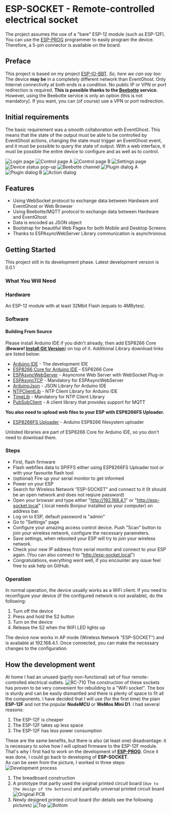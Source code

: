 # ESP-SOCKET - Remote-controlled electrical socket
The project assumes the use of a "bare" ESP-12 module (such as ESP-12F). You can use the [ESP-PROG](https://github.com/Pako2/EventGhostPlugins/tree/master/ESP-PROG) programmer to easily program the device. Therefore, a 5-pin connector is available on the board.

## Preface
This project is based on my project [ESP-IO-BBT](https://github.com/Pako2/EventGhostPlugins/tree/master/ESP-IO-BBT).
*So, here we can say too:*
The device **may be** in a completely different network than EventGhost.
Only Internet connectivity at both ends is a condition.
No public IP or VPN or port redirection is required.
**This is possible thanks to the [Beebotte](https://beebotte.com) service.**  
However, using the Beebotte service is only an option (this is not mandatory). If you want, you can (of course) use a VPN or port redirection.

## Initial requirements
The basic requirement was a smooth collaboration with EventGhost. This means that the state of the output must be able to be controlled by EventGhost actions, changing the state must trigger an EventGhost event, and it must be possible to query the state of output.
With a web interface, it must be possible the entire device to configure and as well as to control.

![Login page](https://github.com/Pako2/EventGhostPlugins/raw/master/ESP-SOCKET/Arduino/demo/Index_htm-1184x226.png)
![Control page A](https://github.com/Pako2/EventGhostPlugins/raw/master/ESP-SOCKET/Arduino/demo/Control_htm_A-1184x520.png)
![Control page B](https://github.com/Pako2/EventGhostPlugins/raw/master/ESP-SOCKET/Arduino/demo/Control_htm_B-1184x520.png)
![Settings page](https://github.com/Pako2/EventGhostPlugins/raw/master/ESP-SOCKET/Arduino/demo/Settings_htm-1184x1476.png)
![Device status pop-up](https://github.com/Pako2/EventGhostPlugins/raw/master/ESP-SOCKET/Arduino/demo/DeviceStatus-1184x503.png)
![Beebotte channel](https://github.com/Pako2/EventGhostPlugins/raw/master/ESP-SOCKET/Arduino/demo/BeebotteChannel.png)
![Plugin dialog A](https://github.com/Pako2/EventGhostPlugins/raw/master/ESP-SOCKET/Arduino/demo/Plugin_A.png)
![Plugin dialog B](https://github.com/Pako2/EventGhostPlugins/raw/master/ESP-SOCKET/Arduino/demo/Plugin_B.png)
![Action dialog](https://github.com/Pako2/EventGhostPlugins/raw/master/ESP-SOCKET/Arduino/demo/Action.png)

## Features
* Using WebSocket protocol to exchange data between Hardware and EventGhost or Web Browser
* Using Beebotte/MQTT protocol to exchange data between Hardware and EventGhost
* Data is encoded as JSON object
* Bootstrap for beautiful Web Pages for both Mobile and Desktop Screens
* Thanks to ESPAsyncWebServer Library communication is asynchronous

## Getting Started
This project still in its development phase.
Latest development version is 0.0.1

### What You Will Need 
### Hardware
An ESP-12 module with at least 32Mbit Flash (equals to 4MBytes).

### Software

#### Building From Source
Please install Arduino IDE if you didn't already, then add ESP8266 Core (**Beware! [Install Git Version](https://github.com/esp8266/Arduino#using-git-version)**) on top of it. Additional Library download links are listed below:

* [Arduino IDE](http://www.arduino.cc) - The development IDE
* [ESP8266 Core for Arduino IDE](https://github.com/esp8266/Arduino) - ESP8266 Core
* [ESPAsyncWebServer](https://github.com/me-no-dev/ESPAsyncWebServer) - Asyncrone Web Server with WebSocket Plug-in
* [ESPAsyncTCP](https://github.com/me-no-dev/ESPAsyncTCP) - Mandatory for ESPAsyncWebServer
* [ArduinoJson](https://github.com/bblanchon/ArduinoJson) - JSON Library for Arduino IDE
* [NTPClientLib](https://github.com/gmag11/NtpClient/) - NTP Client Library for Arduino IDE
* [TimeLib](https://github.com/PaulStoffregen/Time) - Mandatory for NTP Client Library
* [PubSubClient](https://github.com/knolleary/pubsubclient) - A client library that provides support for MQTT

**You also need to upload web files to your ESP with ESP8266FS Uploader.**

* [ESP8266FS Uploader](https://github.com/esp8266/arduino-esp8266fs-plugin) - Arduino ESP8266 filesystem uploader

Unlisted libraries are part of ESP8266 Core for Arduino IDE, so you don't need to download them.

### Steps
* First, flash firmware 
* Flash webfiles data to SPIFFS either using ESP8266FS Uploader tool or with your favourite flash tool 
* (optional) Fire up your serial monitor to get informed
* Power on your ESP
* Search for Wireless Network "ESP-SOCKET" and connect to it (It should be an open network and does not reqiure password)
* Open your browser and type either "http://192.168.4.1" or "http://esp-socket.local" (.local needs Bonjour installed on your computer) on address bar.
* Log on to ESP, default password is "admin"
* Go to "Settings" page
* Configure your amazing access control device. Push "Scan" button to join your wireless network, configure the necessary parameters.
* Save settings, when rebooted your ESP will try to join your wireless network.
* Check your new IP address from serial monitor and connect to your ESP again. (You can also connect to "http://esp-socket.local")
* Congratulations, everything went well, if you encounter any issue feel free to ask help on GitHub.

### Operation
In normal operation, the device usually works as a WiFi client. If you need to reconfigure your device (if the configured network is not available), do the following:
1) Turn off the device
2) Press and hold the S2 button
3) Turn on the device
4) Release the S2 when the WiFi LED lights up

The device now works in AP mode (Wireless Network "ESP-SOCKET") and is available at 192.168.4.1. Once connected, you can make the necessary changes to the configuration.

## How the development went
At home I had an unused (partly non-functional) set of four remote-controlled electrical outlets. ![RC-710](https://github.com/Pako2/EventGhostPlugins/raw/master/ESP-SOCKET/Arduino/demo/RC-710.png)
The construction of these sockets has proven to be very convenient for rebuilding to a "WiFi socket". The box is sturdy and can be easily dismantled and there is plenty of space to fit all the components.
I have decided that I will use (for the first time) the plain **ESP-12F** and not the popular **NodeMCU** or **WeMos Mini D1**. I had several reasons:
1) The ESP-12F is cheaper
2) The ESP-12F takes up less space
3) The ESP-12F has less power consumption  

These are the same benefits, but there is also (at least one) disadvantage: it is necessary to solve how I will upload firmware to the ESP-12F module. That's why I first had to work on the development of **[ESP-PROG](https://github.com/Pako2/EventGhostPlugins/tree/master/ESP-PROG)**. Once it was done, I could go back to developing of **ESP-SOCKET**.  
As can be seen from the picture, I worked in three steps: ![Development process](https://github.com/Pako2/EventGhostPlugins/raw/master/ESP-SOCKET/Arduino/demo/development_process.png)
1) The breadboard construction
2) A prototype that partly used the original printed circuit board (`due to the design of the buttons`) and partially universal printed circuit board ![Original PCB](https://github.com/Pako2/EventGhostPlugins/raw/master/ESP-SOCKET/Arduino/demo/Original_PCB.png)
3) Newly designed printed circuit board (for details see the following pictures)
![Top](https://github.com/Pako2/EventGhostPlugins/raw/master/ESP-SOCKET/Arduino/demo/top.png)
![Bottom](https://github.com/Pako2/EventGhostPlugins/raw/master/ESP-SOCKET/Arduino/demo/bottom.png)
